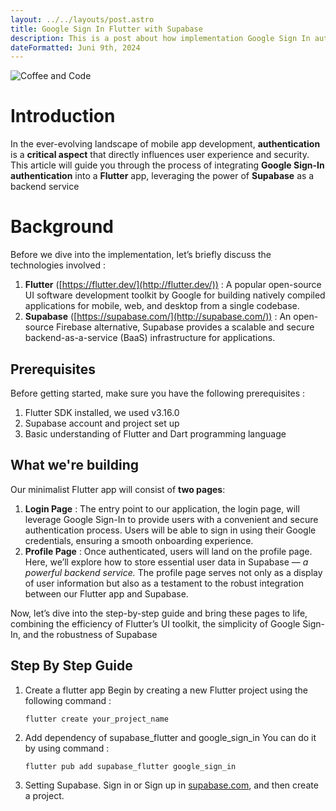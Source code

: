 ```yaml
---
layout: ../../layouts/post.astro
title: Google Sign In Flutter with Supabase
description: This is a post about how implementation Google Sign In authentication in Flutter with Supabase.
dateFormatted: Juni 9th, 2024
---
```


![Coffee and Code](/assets/images/posts/flutter_supabase.jpg)

# Introduction

In the ever-evolving landscape of mobile app development, **authentication** is a **critical aspect** that directly influences user experience and security. This article will guide you through the process of integrating **Google Sign-In authentication** into a **Flutter** app, leveraging the power of **Supabase** as a backend service


# Background

Before we dive into the implementation, let’s briefly discuss the technologies involved :

1.  **Flutter** ([https://flutter.dev/](http://flutter.dev/)) : A popular open-source UI software development toolkit by Google for building natively compiled applications for mobile, web, and desktop from a single codebase.
2.  **Supabase** ([https://supabase.com/](http://supabase.com/)) : An open-source Firebase alternative, Supabase provides a scalable and secure backend-as-a-service (BaaS) infrastructure for applications.

##  Prerequisites

Before getting started, make sure you have the following prerequisites :

1.  Flutter SDK installed, we used v3.16.0
2.  Supabase account and project set up
3.  Basic understanding of Flutter and Dart programming language

## What we're building

Our minimalist Flutter app will consist of **two pages**:

1.  **Login Page** : The entry point to our application, the login page, will leverage Google Sign-In to provide users with a convenient and secure authentication process. Users will be able to sign in using their Google credentials, ensuring a smooth onboarding experience.
2.  **Profile Page** : Once authenticated, users will land on the profile page. Here, we’ll explore how to store essential user data in Supabase — *a powerful backend service.* The profile page serves not only as a display of user information but also as a testament to the robust integration between our Flutter app and Supabase.

Now, let’s dive into the step-by-step guide and bring these pages to life, combining the efficiency of Flutter’s UI toolkit, the simplicity of Google Sign-In, and the robustness of Supabase

## Step By Step Guide

 1. Create a flutter app
	 Begin by creating a new Flutter project using  the following command :

	`flutter create your_project_name`


 2. Add dependency of supabase_flutter and google_sign_in
	 You can do it by using command : 

	 `flutter pub add supabase_flutter google_sign_in`

 3. Setting Supabase. Sign in or Sign up in [supabase.com](https://supabase.com/), and then create a project.
 
